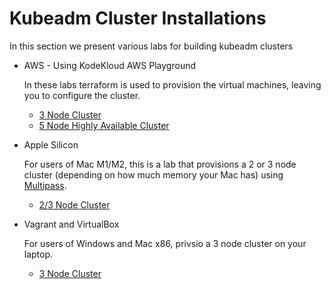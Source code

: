 # Kubeadm Cluster Installations

In this section we present various labs for building kubeadm clusters

* AWS - Using KodeKloud AWS Playground

    In these labs terraform is used to provision the virtual machines, leaving you to configure the cluster.
    * [3 Node Cluster](./aws/)
    * [5 Node Highly Available Cluster](./aws-ha/)

* Apple Silicon

    For users of Mac M1/M2, this is a lab that provisions a 2 or 3 node cluster (depending on how much memory your Mac has) using [Multipass](https://multipass.run/).

    * [2/3 Node Cluster](./apple-silicon/)

* Vagrant and VirtualBox

    For users of Windows and Mac x86, privsio a 3 node cluster on your laptop.

    * [3 Node Cluster](./virtualbox/)

